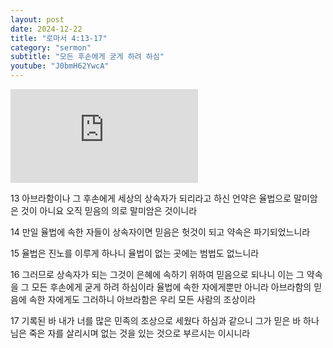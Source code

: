 ```yaml
---
layout: post
date: 2024-12-22
title: "로마서 4:13-17"
category: "sermon"
subtitle: "모든 후손에게 굳게 하려 하심"
youtube: "J0bmH62YwcA"
---
```


<div class="youtube margin-large">
    <iframe src="https://www.youtube.com/embed/J0bmH62YwcA" title="YouTube video player" frameborder="0" allow="accelerometer; autoplay; clipboard-write; encrypted-media; gyroscope; picture-in-picture; web-share" allowfullscreen></iframe>
</div>

13 아브라함이나 그 후손에게 세상의 상속자가 되리라고 하신 언약은 율법으로 말미암은 것이 아니요 오직 믿음의 의로 말미암은 것이니라

14 만일 율법에 속한 자들이 상속자이면 믿음은 헛것이 되고 약속은 파기되었느니라

15 율법은 진노를 이루게 하나니 율법이 없는 곳에는 범법도 없느니라

16 그러므로 상속자가 되는 그것이 은혜에 속하기 위하여 믿음으로 되나니 이는 그 약속을 그 모든 후손에게 굳게 하려 하심이라 율법에 속한 자에게뿐만 아니라 아브라함의 믿음에 속한 자에게도 그러하니 아브라함은 우리 모든 사람의 조상이라

17 기록된 바 내가 너를 많은 민족의 조상으로 세웠다 하심과 같으니 그가 믿은 바 하나님은 죽은 자를 살리시며 없는 것을 있는 것으로 부르시는 이시니라


